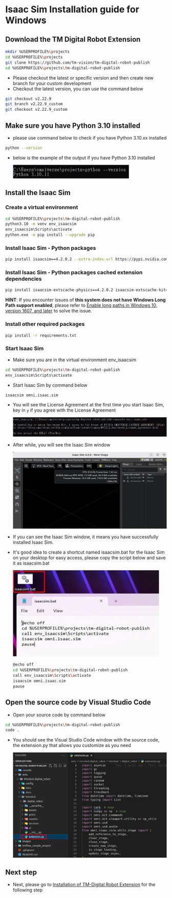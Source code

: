 # Isaac Sim Installation guide for Windows

## Download the TM Digital Robot Extension

```bash
mkdir %USERPROFILE%\projects
cd %USERPROFILE%\projects
git clone https://github.com/tm-vision/tm-digital-robot-publish
cd %USERPROFILE%\projects\tm-digital-robot-publish
```

-   Please checkout the latest or specific version and then create new branch for your custom development
-   Checkout the latest version, you can use the command below

```bash
git checkout v2.22.9
git branch v2.22.9_custom
git checkout v2.22.9_custom
```

## Make sure you have Python 3.10 installed

-   please use command below to check if you have Python 3.10.xx installed

```bash
python --version
```

-   below is the example of the output if you have Python 3.10 installed

    ![](images/20241211154822.png)

## Install the Isaac Sim

### Create a virtual environment

```bash
cd %USERPROFILE%\projects\tm-digital-robot-publish
python3.10 -m venv env_isaacsim
env_isaacsim\Scripts\activate
python.exe -m pip install --upgrade pip
```

### Install Isaac Sim - Python packages

```bash
pip install isaacsim==4.2.0.2 --extra-index-url https://pypi.nvidia.com
```

### Install Isaac Sim - Python packages cached extension dependencies

```bash
pip install isaacsim-extscache-physics==4.2.0.2 isaacsim-extscache-kit==4.2.0.2 isaacsim-extscache-kit-sdk==4.2.0.2 --extra-index-url https://pypi.nvidia.com
```

**HINT**: If you encounter issues of **this system does not have Windows Long Path support enabled**, please refer to [Enable long paths in Windows 10, version 1607, and later](https://learn.microsoft.com/en-us/windows/win32/fileio/maximum-file-path-limitation?tabs=powershell#enable-long-paths-in-windows-10-version-1607-and-later) to solve the issue.

### Install other required packages

```bash
pip install -r requirements.txt
```

### Start Isaac Sim

-   Make sure you are in the virtual environment env_isaacsim

```bash
cd %USERPROFILE%\projects\tm-digital-robot-publish
env_isaacsim\Scripts\activate
```

-   Start Isaac Sim by command below

```bash
isaacsim omni.isaac.sim
```

-   You will see the License Agreement at the first time you start Isaac Sim, key in `y` if you agree with the License Agreement

    ![](images/20241211160639.png)

-   After while, you will see the Isaac Sim window

    ![](images/20241211113858.png)

-   If you can see the Isaac Sim window, it means you have successfully installed Isaac Sim.

-   It's good idea to create a shortcut named isaacsim.bat for the Isaac Sim on your desktop for easy access, please copy the script below and save it as isaacsim.bat

    ![](images/20241231140640.png)

    ```bash
    @echo off
    cd %USERPROFILE%\projects\tm-digital-robot-publish
    call env_isaacsim\Scripts\activate
    isaacsim omni.isaac.sim
    pause
    ```

## Open the source code by Visual Studio Code

-   Open your source code by command below

```bash
cd %USERPROFILE%\projects\tm-digital-robot-publish
code .
```

-   You should see the Visual Studio Code window with the source code, the extension.py that allows you customize as you need

    ![](images/20241231165335.png)

## Next step

-   Next, please go to [Installation of TM-Digital Robot Extension](INSTALL_EXTENSION.md) for the following step
